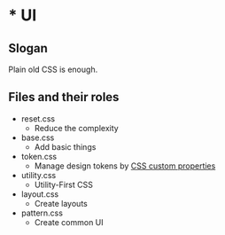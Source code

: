 # * UI

## Slogan

Plain old CSS is enough.

## Files and their roles

- reset.css
  - Reduce the complexity
- base.css
  - Add basic things
- token.css
  - Manage design tokens by [CSS custom properties](https://developer.mozilla.org/en-US/docs/Web/CSS/--*)
- utility.css
  - Utility-First CSS
- layout.css
  - Create layouts
- pattern.css
  - Create common UI
